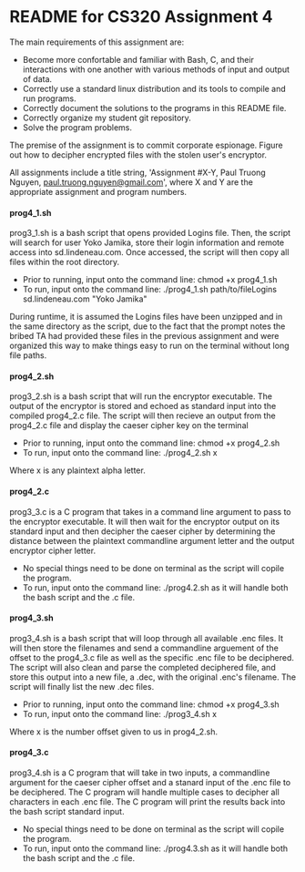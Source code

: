 # README for CS320 Assignment 4

The main requirements of this assignment are: 

 * Become more confortable and familiar with Bash, C, and their interactions with one another with various methods of input and output of data.
 * Correctly use a standard linux distribution and its tools to compile and run programs.
 * Correctly document the solutions to the programs in this README file.
 * Correctly organize my student git repository.
 * Solve the program problems.

The premise of the assignment is to commit corporate espionage. Figure out how to decipher encrypted files with the stolen user's encryptor.

All assignments include a title string, 'Assignment #X-Y, Paul Truong Nguyen, paul.truong.nguyen@gmail.com', where X and Y are the appropriate assignment and program numbers. 

#### prog4_1.sh
prog3_1.sh is a bash script that opens provided Logins file. Then, the script will search for user Yoko Jamika, store their login information and remote access into sd.lindeneau.com. Once accessed, the script will then copy all files within the root directory. 

 * Prior to running, input onto the command line: chmod +x prog4_1.sh
 * To run, input onto the command line: ./prog4_1.sh path/to/fileLogins sd.lindeneau.com "Yoko Jamika"
 
During runtime, it is assumed the Logins files have been unzipped and in the same directory as the script, due to the fact that the prompt notes the bribed TA had provided these files  in the previous assignment and were organized this way to make things easy to run on the terminal without long file paths. 


#### prog4_2.sh
prog3_2.sh is a bash script that will run the encryptor executable. The output of the encryptor is stored and echoed as standard input into the compiled prog4_2.c file. The script will then recieve an output from the prog4_2.c file and display the caeser cipher key on the terminal


 * Prior to running, input onto the command line: chmod +x prog4_2.sh
 * To run, input onto the command line: ./prog4_2.sh x

Where x is any plaintext alpha letter. 

#### prog4_2.c
prog3_3.c is a C program that takes in a command line argument to pass to the encryptor executable. It will then wait for the encryptor output on its standard input and then decipher the caeser cipher by determining the distance between the plaintext commandline argument letter and the output encryptor cipher letter.

 * No special things need to be done on terminal as the script will copile the program.
 * To run, input onto the command line: ./prog4.2.sh as it will handle both the bash script and the .c file. 

#### prog4_3.sh
prog3_4.sh is a bash script that will loop through all available .enc files. It will then store the filenames and send a commandline arguement of the offset to the prog4_3.c file as well as the specific .enc file to be deciphered. The script will also clean and parse the completed deciphered file, and store this output into a new file, a .dec, with the original .enc's filename. The script will finally list the new .dec files.

 * Prior to running, input onto the command line: chmod +x prog4_3.sh
 * To run, input onto the command line: ./prog3_4.sh x

Where x is the number offset given to us in prog4_2.sh.

#### prog4_3.c
prog3_4.sh is a C program that will take in two inputs, a commandline argument for the caeser cipher offset and a stanard input of the .enc file to be deciphered. The C program will handle multiple cases to decipher all characters in each .enc file. The C program will print the results back into the bash script standard input. 

 * No special things need to be done on terminal as the script will copile the program.
 * To run, input onto the command line: ./prog4.3.sh as it will handle both the bash script and the .c file. 